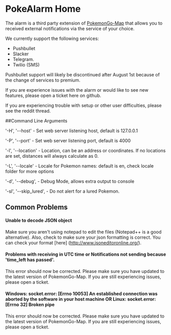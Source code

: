 # PokeAlarm Home

The alarm is a third party extension of [PokemonGo-Map](https://github.com/PokemonGoMap/PokemonGo-Map) that allows you to received external notifications via the service of your choice.

We currently support the following services:
* Pushbullet
* Slacker
* Telegram. 
* Twilio (SMS)

Pushbullet support will likely be discontinued after August 1st because of the change of services to premium. 

If you are experience issues with the alarm or would like to see new features, please open a ticket here on github. 

If you are experiencing trouble with setup or other user difficulties, please see the reddit thread.

##Command Line Arguments

'-H', '--host' - Set web server listening host, default is 127.0.0.1  

'-P', '--port' - Set web server listening port, default is 4000  

'-l', '--location' - Location, can be an address or coordinates. If no locations are set, distances will always calculate as 0.  

'-L', '--locale' - Locale for Pokemon names: default is en, check locale folder for more options 

'-d', '--debug', - Debug Mode, allows extra output to console  

'-sl', '--skip_lured', - Do not alert for a lured Pokemon. 

## Common Problems

#### Unable to decode JSON object

Make sure you aren't using notepad to edit the files (Notepad++ is a good alternative). Also, check to make sure your json formatting is correct. You can check your format [here] (http://www.jsoneditoronline.org/).

#### Problems with receiving in UTC time or Notifications not sending because 'time_left has passed'.

This error should now be corrected. Please make sure you have updated to the latest version of PokemonGo-Map. If you are still experiencing issues, please open a ticket. 

#### Windows: socket.error: [Errno 10053] An established connection was aborted by the software in your host machine OR Linux: socket.error: [Errno 32] Broken pipe

This error should now be corrected. Please make sure you have updated to the latest version of PokemonGo-Map. If you are still experiencing issues, please open a ticket.


